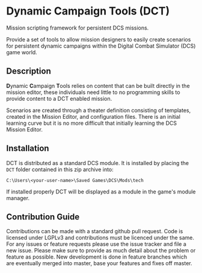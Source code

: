 # Dynamic Campaign Tools (DCT)

Mission scripting framework for persistent DCS missions.

Provide a set of tools to allow mission designers to easily create scenarios
for persistent dynamic campaigns within the Digital Combat Simulator (DCS)
game world.

## Description

**D**ynamic **C**ampaign **T**ools relies on content that can be built
directly in the mission editor, these individuals need little to no
programming skills to provide content to a DCT enabled mission.

Scenarios are created through a theater definition consisting of templates,
created in the Mission Editor, and configuration files. There is an initial
learning curve but it is no more difficult that initially learning the DCS
Mission Editor.

## Installation

DCT is distributed as a standard DCS module. It is installed by placing the
`DCT` folder contained in this zip archive into:

	C:\Users\<your-user-name>\Saved Games\DCS\Mods\tech

If installed properly DCT will be displayed as a module in the game's
module manager.

## Contribution Guide

Contributions can be made with a standard github pull request. Code is
licensed under LGPLv3 and contributions must be licenced under the same.
For any issues or feature requests please use the issue tracker and file
a new issue. Please make sure to provide as much detail about the problem
or feature as possible. New development is done in feature branches which
are eventually merged into master, base your features and fixes off master.
